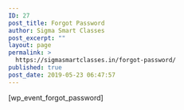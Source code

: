 ```yaml
---
ID: 27
post_title: Forgot Password
author: Sigma Smart Classes
post_excerpt: ""
layout: page
permalink: >
  https://sigmasmartclasses.in/forgot-password/
published: true
post_date: 2019-05-23 06:47:57
---
```

[wp_event_forgot_password]
